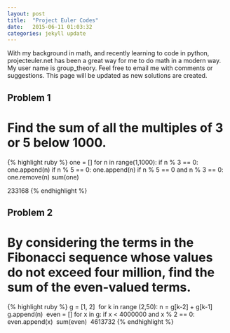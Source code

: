 ```yaml
---
layout: post
title:  "Project Euler Codes"
date:   2015-06-11 01:03:32
categories: jekyll update
---
```


With my background in math, and recently learning to code in python, projecteuler.net has been a great way for me to do math in a modern way. My user name is group_theory. Feel free to email me with comments or suggestions. This page will be updated as new solutions are created.



<h2> Problem 1 </h2>
<h1> Find the sum of all the multiples of 3 or 5 below 1000. </h1>

{% highlight ruby %}
one = []
for n in range(1,1000):
    if n % 3 == 0:
        one.append(n)
    if n % 5 == 0:
        one.append(n)
    if n % 5 == 0 and n % 3 == 0:
        one.remove(n)
sum(one)

233168
{% endhighlight %}


<h2> Problem 2 </h2>
<h1> By considering the terms in the Fibonacci sequence whose values do not exceed four million, find the sum of the even-valued terms. </h1>

{% highlight ruby %}
g = [1, 2]
​
for k in range (2,50):
    n = g[k-2] + g[k-1]
    g.append(n)
​
even = []
for x in g:
    if x < 4000000 and x % 2 == 0:
        even.append(x)
​
sum(even)
​
4613732
{% endhighlight %}
